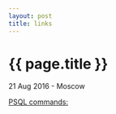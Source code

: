 ```yaml
---
layout: post
title: links
---
```


{{ page.title }}
================

<p class="meta">21 Aug 2016 - Moscow</p> 

[PSQL commands:](http://proft.me/2013/06/9/postgresql-spravochnik-po-komandam-psql-pg_dump/)
